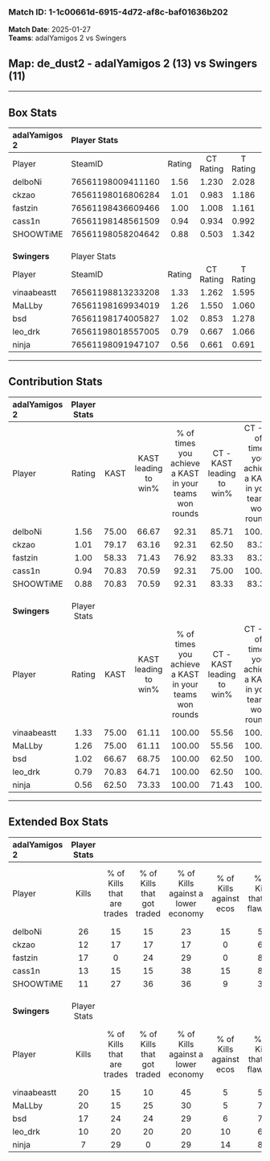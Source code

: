 ### Match ID: 1-1c00661d-6915-4d72-af8c-baf01636b202  
**Match Date**: 2025-01-27  
**Teams**: adalYamigos 2 vs Swingers  

## **Map**: de_dust2 - adalYamigos 2 (13) vs Swingers (11)  
---  

## Box Stats  

| **adalYamigos 2** | Player Stats      |        |           |          |       |       |       |         |        |      |     |
| :- | :- | :-: | :-: | :-: | :-: | :-: | :-: | :-: | :-: | :-: | :-: |
| Player            | SteamID           | Rating | CT Rating | T Rating | KAST  |  ADR  | Kills | Assists | Deaths | K/D  | HS% |
| delboNi           | 76561198009411160 |  1.56  |   1.230   |  2.028   | 75.00 | 107.0 |  26   |    7    |   16   | 1.63 | 50  |
| ckzao             | 76561198016806284 |  1.01  |   0.983   |  1.186   | 79.17 | 67.3  |  12   |    7    |   14   | 0.86 | 66  |
| fastzin           | 76561198436609466 |  1.00  |   1.008   |  1.161   | 58.33 | 80.3  |  17   |    4    |   17   | 1.00 | 52  |
| cass1n            | 76561198148561509 |  0.94  |   0.934   |  0.992   | 70.83 | 49.3  |  13   |    6    |   13   | 1.00 | 15  |
| SHOOWTiME         | 76561198058204642 |  0.88  |   0.503   |  1.342   | 70.83 | 57.3  |  11   |    7    |   14   | 0.79 | 27  |
|                   |                   |        |           |          |       |       |       |         |        |      |     |
|                   |                   |        |           |          |       |       |       |         |        |      |     |
|                   |                   |        |           |          |       |       |       |         |        |      |     |
| **Swingers**      | Player Stats      |        |           |          |       |       |       |         |        |      |     |
| Player            | SteamID           | Rating | CT Rating | T Rating | KAST  |  ADR  | Kills | Assists | Deaths | K/D  | HS% |
| vinaabeastt       | 76561198813233208 |  1.33  |   1.262   |  1.595   | 75.00 | 84.0  |  20   |    5    |   13   | 1.54 | 65  |
| MaLLby            | 76561198169934019 |  1.26  |   1.550   |  1.060   | 75.00 | 84.4  |  20   |    4    |   16   | 1.25 | 50  |
| bsd               | 76561198174005827 |  1.02  |   0.853   |  1.278   | 66.67 | 72.0  |  17   |    1    |   17   | 1.00 | 29  |
| leo_drk           | 76561198018557005 |  0.79  |   0.667   |  1.066   | 70.83 | 65.5  |  10   |    5    |   17   | 0.59 | 80  |
| ninja             | 76561198091947107 |  0.56  |   0.661   |  0.691   | 62.50 | 40.5  |   7   |    5    |   16   | 0.44 | 42  |
---  

## Contribution Stats  

| **adalYamigos 2** | Player Stats |       |                      |                                                        |                           |                                                             |                          |                                                            |
| :- | :-: | :-: | :-: | :-: | :-: | :-: | :-: | :-: |
| Player            |    Rating    | KAST  | KAST leading to win% | % of times you achieve a KAST in your teams won rounds | CT - KAST leading to win% | CT - % of times you achieve a KAST in your teams won rounds | T - KAST leading to win% | T - % of times you achieve a KAST in your teams won rounds |
| delboNi           |     1.56     | 75.00 |        66.67         |                         92.31                          |           85.71           |                           100.00                            |          54.55           |                           85.71                            |
| ckzao             |     1.01     | 79.17 |        63.16         |                         92.31                          |           62.50           |                            83.33                            |          63.64           |                           100.00                           |
| fastzin           |     1.00     | 58.33 |        71.43         |                         76.92                          |           83.33           |                            83.33                            |          62.50           |                           71.43                            |
| cass1n            |     0.94     | 70.83 |        70.59         |                         92.31                          |           75.00           |                           100.00                            |          66.67           |                           85.71                            |
| SHOOWTiME         |     0.88     | 70.83 |        70.59         |                         92.31                          |           83.33           |                            83.33                            |          63.64           |                           100.00                           |
|                   |              |       |                      |                                                        |                           |                                                             |                          |                                                            |
|                   |              |       |                      |                                                        |                           |                                                             |                          |                                                            |
|                   |              |       |                      |                                                        |                           |                                                             |                          |                                                            |
| **Swingers**      | Player Stats |       |                      |                                                        |                           |                                                             |                          |                                                            |
| Player            |    Rating    | KAST  | KAST leading to win% | % of times you achieve a KAST in your teams won rounds | CT - KAST leading to win% | CT - % of times you achieve a KAST in your teams won rounds | T - KAST leading to win% | T - % of times you achieve a KAST in your teams won rounds |
| vinaabeastt       |     1.33     | 75.00 |        61.11         |                         100.00                         |           55.56           |                           100.00                            |          66.67           |                           100.00                           |
| MaLLby            |     1.26     | 75.00 |        61.11         |                         100.00                         |           55.56           |                           100.00                            |          66.67           |                           100.00                           |
| bsd               |     1.02     | 66.67 |        68.75         |                         100.00                         |           62.50           |                           100.00                            |          75.00           |                           100.00                           |
| leo_drk           |     0.79     | 70.83 |        64.71         |                         100.00                         |           62.50           |                           100.00                            |          66.67           |                           100.00                           |
| ninja             |     0.56     | 62.50 |        73.33         |                         100.00                         |           71.43           |                           100.00                            |          75.00           |                           100.00                           |
---  

## Extended Box Stats  

| **adalYamigos 2** | Player Stats |                            |                            |                                    |                         |                              |                                 |        |                             |                                     |                          |                               |                            |
| :- | :-: | :-: | :-: | :-: | :-: | :-: | :-: | :-: | :-: | :-: | :-: | :-: | :-: |
| Player            |    Kills     | % of Kills that are trades | % of Kills that got traded | % of Kills against a lower economy | % of Kills against ecos | % of Kills that are flawless | % of Kills that are close duels | Deaths | % of Deaths that get traded | % of Deaths against a lower economy | % of Deaths against ecos | % of Deaths that are flawless | % of Deaths that are close |
| delboNi           |      26      |             15             |             15             |                 23                 |           15            |              58              |                8                |   16   |             19              |                 19                  |            6             |              63               |             6              |
| ckzao             |      12      |             17             |             17             |                 17                 |            0            |              67              |                8                |   14   |             21              |                  7                  |            7             |              71               |             0              |
| fastzin           |      17      |             0              |             24             |                 29                 |            0            |              82              |                6                |   17   |             24              |                 12                  |            12            |              71               |             24             |
| cass1n            |      13      |             15             |             15             |                 38                 |           15            |              85              |                8                |   13   |              8              |                  8                  |            8             |              69               |             8              |
| SHOOWTiME         |      11      |             27             |             36             |                 36                 |            9            |              36              |               36                |   14   |             14              |                  7                  |            7             |              64               |             14             |
|                   |              |                            |                            |                                    |                         |                              |                                 |        |                             |                                     |                          |                               |                            |
|                   |              |                            |                            |                                    |                         |                              |                                 |        |                             |                                     |                          |                               |                            |
|                   |              |                            |                            |                                    |                         |                              |                                 |        |                             |                                     |                          |                               |                            |
| **Swingers**      | Player Stats |                            |                            |                                    |                         |                              |                                 |        |                             |                                     |                          |                               |                            |
| Player            |    Kills     | % of Kills that are trades | % of Kills that got traded | % of Kills against a lower economy | % of Kills against ecos | % of Kills that are flawless | % of Kills that are close duels | Deaths | % of Deaths that get traded | % of Deaths against a lower economy | % of Deaths against ecos | % of Deaths that are flawless | % of Deaths that are close |
| vinaabeastt       |      20      |             15             |             10             |                 45                 |            5            |              50              |               20                |   13   |             31              |                  8                  |            0             |              54               |             31             |
| MaLLby            |      20      |             15             |             25             |                 30                 |            5            |              75              |                0                |   16   |             13              |                 19                  |            0             |              69               |             6              |
| bsd               |      17      |             24             |             24             |                 29                 |            6            |              76              |               12                |   17   |             12              |                 24                  |            6             |              71               |             6              |
| leo_drk           |      10      |             20             |             20             |                 20                 |           10            |              60              |               20                |   17   |             18              |                 18                  |            0             |              59               |             12             |
| ninja             |      7       |             29             |             0              |                 29                 |           14            |              86              |                0                |   16   |             31              |                 13                  |            0             |              75               |             6              |
